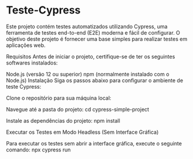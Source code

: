 # Teste-Cypress

Este projeto contém testes automatizados utilizando Cypress, uma ferramenta de testes end-to-end (E2E) moderna e fácil de configurar. O objetivo deste projeto é fornecer uma base simples para realizar testes em aplicações web.

Requisitos
Antes de iniciar o projeto, certifique-se de ter os seguintes softwares instalados:

Node.js (versão 12 ou superior)
npm (normalmente instalado com o Node.js)
Instalação
Siga os passos abaixo para configurar o ambiente de teste Cypress:

Clone o repositório para sua máquina local:

Navegue até a pasta do projeto:
cd cypress-simple-project

Instale as dependências do projeto:
npm install

Executar os Testes em Modo Headless (Sem Interface Gráfica)

Para executar os testes sem abrir a interface gráfica, execute o seguinte comando:
npx cypress run
